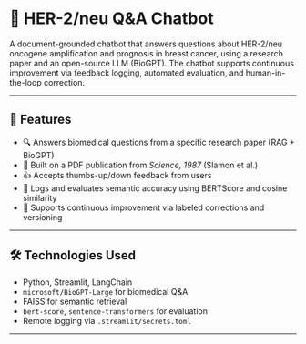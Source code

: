 # 🧬 HER-2/neu Q&A Chatbot

A document-grounded chatbot that answers questions about HER-2/neu oncogene amplification and prognosis in breast cancer, using a research paper and an open-source LLM (BioGPT). The chatbot supports continuous improvement via feedback logging, automated evaluation, and human-in-the-loop correction.

---

## 🚀 Features

- 🔍 Answers biomedical questions from a specific research paper (RAG + BioGPT)
- 📄 Built on a PDF publication from *Science, 1987* (Slamon et al.)
- 👍 Accepts thumbs-up/down feedback from users
- 🧪 Logs and evaluates semantic accuracy using BERTScore and cosine similarity
- 🔁 Supports continuous improvement via labeled corrections and versioning

---

## 🛠️ Technologies Used

- Python, Streamlit, LangChain
- `microsoft/BioGPT-Large` for biomedical Q&A
- FAISS for semantic retrieval
- `bert-score`, `sentence-transformers` for evaluation
- Remote logging via `.streamlit/secrets.toml`

---



